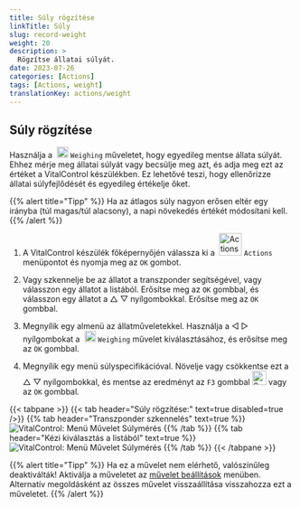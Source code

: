 ```yaml
---
title: Súly rögzítése
linkTitle: Súly
slug: record-weight
weight: 20
description: >
  Rögzítse állatai súlyát.
date: 2023-07-26
categories: [Actions]
tags: [Actions, weight]
translationKey: actions/weight
---
```


## Súly rögzítése
Használja a &nbsp;<img src="/icons/actions/weight.svg" width="20" align="bottom" alt="Weighing" /> `Weighing` műveletet, hogy egyedileg mentse állata súlyát. Ehhez mérje meg állatai súlyát vagy becsülje meg azt, és adja meg ezt az értéket a VitalControl készülékben. Ez lehetővé teszi, hogy ellenőrizze állatai súlyfejlődését és egyedileg értékelje őket.

{{% alert title="Tipp" %}}
Ha az átlagos súly nagyon erősen eltér egy irányba (túl magas/túl alacsony), a napi növekedés értékét módosítani kell.
{{% /alert %}}

1. A VitalControl készülék főképernyőjén válassza ki a &nbsp;<img src="/icons/actions.svg" width="40" align="bottom" alt="Actions" /> `Actions` menüpontot és nyomja meg az `OK` gombot.

2. Vagy szkennelje be az állatot a transzponder segítségével, vagy válasszon egy állatot a listából. Erősítse meg az `OK` gombbal, és válasszon egy állatot a △ ▽ nyílgombokkal. Erősítse meg az `OK` gombbal.

3. Megnyílik egy almenü az állatműveletekkel. Használja a ◁ ▷ nyílgombokat a &nbsp;<img src="/icons/actions/weight.svg" width="20" align="bottom" alt="Weighing" /> `Weighing` művelet kiválasztásához, és erősítse meg az `OK` gombbal.

4. Megnyílik egy menü súlyspecifikációval. Növelje vagy csökkentse ezt a △ ▽ nyílgombokkal, és mentse az eredményt az `F3` gombbal <img src="/icons/footer/save.svg" width="25" align="bottom" alt="Save" /> vagy az `OK` gombbal.

{{< tabpane >}}
{{< tab header="Súly rögzítése:" text=true disabled=true />}}
{{% tab header="Transzponder szkennelés" text=true %}}
  ![VitalControl: Menü Művelet Súlymérés](../images/weighing-scan.png "Súlymérés")
{{% /tab %}}
{{% tab header="Kézi kiválasztás a listából" text=true %}}
  ![VitalControl: Menü Művelet Súlymérés](../images/weighing.png "Súlymérés")
{{% /tab %}}
{{< /tabpane >}}

{{% alert title="Tipp" %}}
Ha ez a művelet nem elérhető, valószínűleg deaktiválták! Aktiválja a műveletet az [művelet beállítások](../setting/) menüben. Alternatív megoldásként az összes művelet visszaállítása visszahozza ezt a műveletet.
{{% /alert %}}


